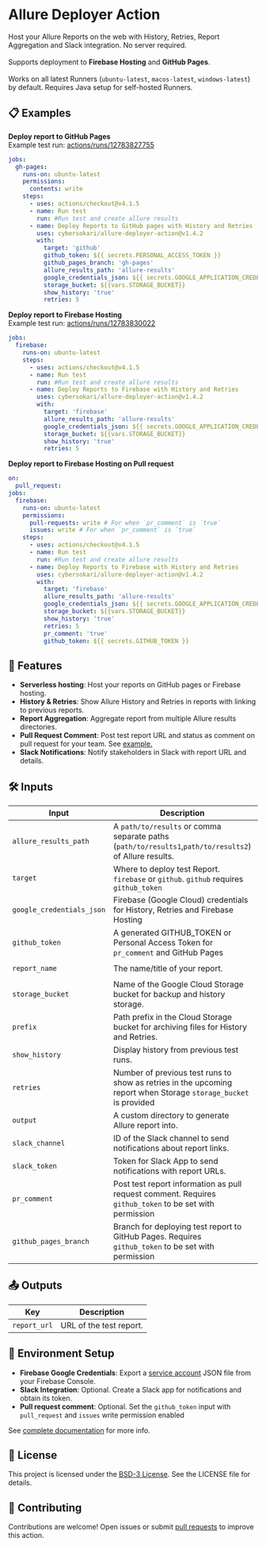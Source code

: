 # Allure Deployer Action
Host your Allure Reports on the web with History, Retries, Report Aggregation and Slack integration.
No server required.
</br>
</br>
Supports deployment to **Firebase Hosting** and **GitHub Pages**.
</br>
</br>
Works on all latest Runners (`ubuntu-latest`, `macos-latest`, `windows-latest`) by default.
Requires Java setup for self-hosted Runners.

## 📋 Examples

**Deploy report to GitHub Pages**
</br>Example test run:
[actions/runs/12783827755](https://github.com/cybersokari/allure-deployer-action/actions/runs/12783827755)
```yaml
jobs:
  gh-pages:
    runs-on: ubuntu-latest
    permissions:
      contents: write
    steps:
      - uses: actions/checkout@v4.1.5
      - name: Run test
        run: #Run test and create allure results
      - name: Deploy Reports to GitHub pages with History and Retries
        uses: cybersokari/allure-deployer-action@v1.4.2
        with:
          target: 'github'
          github_token: ${{ secrets.PERSONAL_ACCESS_TOKEN }}
          github_pages_branch: 'gh-pages'
          allure_results_path: 'allure-results'
          google_credentials_json: ${{ secrets.GOOGLE_APPLICATION_CREDENTIALS }} # Required for History and Retries
          storage_bucket: ${{vars.STORAGE_BUCKET}}
          show_history: 'true'
          retries: 5
```
**Deploy report to Firebase Hosting**
</br>Example test run:
[actions/runs/12783830022](https://github.com/cybersokari/allure-deployer-action/actions/runs/12783830022)
```yaml
jobs:
  firebase:
    runs-on: ubuntu-latest
    steps:
      - uses: actions/checkout@v4.1.5
      - name: Run test
        run: #Run test and create allure results
      - name: Deploy Reports to Firebase with History and Retries
        uses: cybersokari/allure-deployer-action@v1.4.2
        with:
          target: 'firebase'
          allure_results_path: 'allure-results'
          google_credentials_json: ${{ secrets.GOOGLE_APPLICATION_CREDENTIALS }}
          storage_bucket: ${{vars.STORAGE_BUCKET}}
          show_history: 'true'
          retries: 5
```

**Deploy report to Firebase Hosting on Pull request**
```yaml
on:
  pull_request:
jobs:
  firebase:
    runs-on: ubuntu-latest
    permissions: 
      pull-requests: write # For when `pr_comment` is `true`
      issues: write # For when `pr_comment` is `true`
    steps:
      - uses: actions/checkout@v4.1.5
      - name: Run test
        run: #Run test and create allure results
      - name: Deploy Reports to Firebase with History and Retries
        uses: cybersokari/allure-deployer-action@v1.4.2
        with:
          target: 'firebase'
          allure_results_path: 'allure-results'
          google_credentials_json: ${{ secrets.GOOGLE_APPLICATION_CREDENTIALS }}
          storage_bucket: ${{vars.STORAGE_BUCKET}}
          show_history: 'true'
          retries: 5
          pr_comment: 'true'
          github_token: ${{ secrets.GITHUB_TOKEN }}
```

## 🚀 Features
- **Serverless hosting**: Host your reports on GitHub pages or Firebase hosting.
- **History & Retries**: Show Allure History and Retries in reports with linking to previous reports.
- **Report Aggregation**: Aggregate report from multiple Allure results directories.
- **Pull Request Comment**: Post test report URL and status as comment on pull request for your team. See [example.](https://github.com/cybersokari/allure-report-deployer/pull/6#issuecomment-2564403881)
- **Slack Notifications**: Notify stakeholders in Slack with report URL and details.


## 🛠️ Inputs
| Input                     | Description                                                                                                      | Required/Optional | Default          |
|---------------------------|------------------------------------------------------------------------------------------------------------------|-------------------|------------------|
| `allure_results_path`     | A `path/to/results` or comma separate paths (`path/to/results1`,`path/to/results2`) of Allure results.           | Required          | `allure-results` |
| `target`                  | Where to deploy test Report. `firebase` or `github`. `github` requires `github_token`                            | Required          | `github`         |
| `google_credentials_json` | Firebase (Google Cloud) credentials for History, Retries and Firebase Hosting                                    | Optional          | None             |
| `github_token`            | A generated GITHUB_TOKEN or Personal Access Token for `pr_comment` and GitHub Pages                              | Optional          | None             |
| `report_name`             | The name/title of your report.                                                                                   | Optional          | `Allure Report`  |
| `storage_bucket`          | Name of the Google Cloud Storage bucket for backup and history storage.                                          | Optional          | None             |
| `prefix`                  | Path prefix in the Cloud Storage bucket for archiving files for History and Retries.                             | Optional          | None             |
| `show_history`            | Display history from previous test runs.                                                                         | Optional          | `true`           |
| `retries`                 | Number of previous test runs to show as retries in the upcoming report when Storage `storage_bucket` is provided | Optional          | 0                |
| `output`                  | A custom directory to generate Allure report into.                                                               | Optional          | None             |
| `slack_channel`           | ID of the Slack channel to send notifications about report links.                                                | Optional          | None             |
| `slack_token`             | Token for Slack App to send notifications with report URLs.                                                      | Optional          | None             |
| `pr_comment`              | Post test report information as pull request comment. Requires `github_token` to be set with permission          | Optional          | `false`          |
| `github_pages_branch`     | Branch for deploying test report to GitHub Pages. Requires `github_token` to be set with permission              | Optional          | `gh-pages`       |


## 📤 Outputs
| Key          | Description             |
|--------------|-------------------------|
| `report_url` | URL of the test report. |


## 🔧 Environment Setup

- **Firebase Google Credentials**: Export a [service account](https://firebase.google.com/docs/admin/setup#initialize_the_sdk_in_non-google_environments) JSON file from your Firebase Console.
- **Slack Integration**: Optional. Create a Slack app for notifications and obtain its token.
- **Pull request comment**: Optional. Set the `github_token` input with `pull_request` and `issues` write permission enabled 

See [complete documentation](https://github.com/cybersokari/allure-report-deployer) for more info.

## 📜 License
This project is licensed under the [BSD-3 License](licenses.txt). See the LICENSE file for details.

## 🤝 Contributing
Contributions are welcome! Open issues or submit [pull requests](https://github.com/cybersokari/allure-report-deployer) to improve this action.
